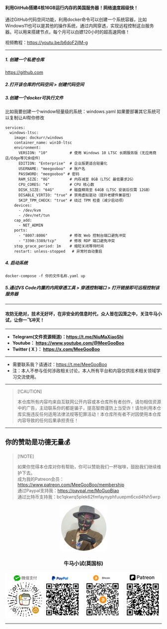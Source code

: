 #### 利用GitHub搭建4核16GB运行内存的美国服务器！网络速度超级快！

通过GitHub代码空间功能，利用docker命令可以创建一个系统容器，比如Windows11也可以是其他的操作系统，通过内网穿透，实现远程控制这台服务器。可以用来搭建节点，每个月可以白嫖120小时的超高速网络！

视频教程：https://youtu.be/b6doF2jlM-g

****

##### 1. 创建一个私密仓库

https://github.com

##### 2.打开该仓库的代码空间 > 创建代码空间



##### 3.创建一个docker可执行文件

比如我要创建一个window轻量级的系统：windows.yaml
如果要部署其它系统可以复制让AI帮你修改

```
services:
  windows-ltsc:
    image: dockurr/windows
    container_name: win10-ltsc
    environment:
      VERSION: "10"          # 使用 Windows 10 LTSC 长期服务版（无应用商店/Edge等冗余组件）
      EDITION: "Enterprise"  # 企业版更适合轻量化
      USERNAME: "meegooboo"  # 账户名
      PASSWORD: "meegooboo" # 密码
      RAM_SIZE: "8G"         # 内存减至 8GB（LTSC 最低要求2G）
      CPU_CORES: "4"         # CPU 核心数
      DISK_SIZE: "64G"       # 磁盘精简至 64GB（LTSC 安装后仅需 12GB）
      DISABLE_VIRTIO: "true" # 禁用虚拟驱动（提升老硬件兼容性）
      SKIP_TPM_CHECK: "true" # 绕过 TPM 检查（减少启动项）
    devices:
      - /dev/kvm
      - /dev/net/tun
    cap_add:
      - NET_ADMIN
    ports:
      - "8007:8006"          # 修改 Web 控制台端口避免冲突
      - "3390:3389/tcp"      # 修改 RDP 端口避免冲突
    stop_grace_period: 1m    # 缩短关闭等待时间
    restart: unless-stopped   # 异常时自动重启
```

##### 4. 启动系统

```
docker-compose -f 你的文件名称.yaml up
```

##### 5.通过VS Code内置的内网穿透工具 > 穿透控制端口 > 打开链接即可远程控制该服务器












****

#### 攻防无绝对，技术无好坏，在非安全的信息时代，众人皆在囚笼之中，关注牛马小试，让你一飞冲天！

****

- **Telegram(文件资源频道)：https://t.me/NiuMaXiaoShi**
- **Youtube：  https://www.youtube.com/@MeeGooBoo**
- **Twitter ( X ）：  https://x.com/MeeGooBoo**

****

- 需要联系我？请通过：https://t.me/MeeGooBoo
- 注：本人不参与任何涉政相关讨论，本人所有平台和内容仅供技术相关领域学习交流使用。

****

>  [!CAUTION]
>
> 本仓库所有内容均来自互联网公开内容或本仓库所有者创作，请勿相信资源中的广告，主动联系你的都是骗子，提高智商谨防上当受诈！请勿利用本仓库实施违反任何适用法律法规等犯罪活动！本仓库所有者不对因使用本仓库内容导致的任何后果承担责任！

****

## 你的赞助是功德无量💰

>  [!NOTE]
>
> 如果你觉得本仓库对你有帮助，你可以赞助我们一杯咖啡，鼓励我们继续维护下去。<br>
> 成为我的Patreon会员：https://www.patreon.com/MeeGooBoo/membership<br>
> 通过Paypal支持我：https://paypal.me/MoGuoBiao<br>
> 通过比特币支持我：bc1qkwrq5plek62fmfaynyphfuuepm6cxd4fsh5wrp



<p align="center" >
    <img src="https://raw.githubusercontent.com/MeeGooBoo/2025/refs/heads/main/static/imgs/logo.png" width="150">
    <h3 align="center">牛马小试(莫国标)</h3>
    <p align="center">
        <img src="https://raw.githubusercontent.com/MeeGooBoo/2025/refs/heads/main/static/imgs/pays.png">
    </p>
</p>


****

